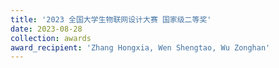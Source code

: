 ```yaml
---
title: '2023 全国大学生物联网设计大赛 国家级二等奖' 
date: 2023-08-28                           
collection: awards  
award_recipient: 'Zhang Hongxia, Wen Shengtao, Wu Zonghan'              
---
```



